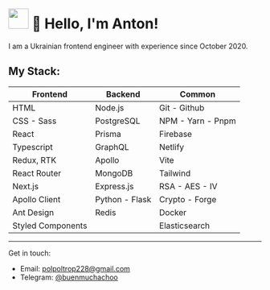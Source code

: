 # <img width="40" src="https://github.githubassets.com/images/mona-loading-default.gif"> 👋 Hello, I'm Anton!

I am a Ukrainian frontend engineer with experience since October 2020.

## My Stack:

| Frontend          | Backend            | Common              |
|-------------------|--------------------|---------------------|
| HTML              | Node.js            | Git - Github        |
| CSS - Sass        | PostgreSQL         | NPM - Yarn - Pnpm   |
| React             | Prisma             | Firebase            |
| Typescript        | GraphQL            | Netlify             |
| Redux, RTK        | Apollo             | Vite                |
| React Router      | MongoDB            | Tailwind            |
| Next.js           | Express.js         | RSA - AES - IV      |
| Apollo Client     | Python - Flask     | Crypto - Forge      |
| Ant Design        | Redis              | Docker              |
| Styled Components |                    | Elasticsearch       |

---

Get in touch:
- Email: polpoltrop228@gmail.com
- Telegram: [@buenmuchachoo]([https://t.me/buenmuchachoo])
